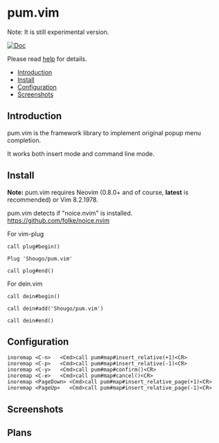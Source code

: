 # pum.vim

Note: It is still experimental version.

[![Doc](https://img.shields.io/badge/doc-%3Ah%20pum-orange.svg)](doc/pum.txt)

Please read [help](doc/pum.txt) for details.

<!-- vim-markdown-toc GFM -->

- [Introduction](#introduction)
- [Install](#install)
- [Configuration](#configuration)
- [Screenshots](#screenshots)

<!-- vim-markdown-toc -->

## Introduction

pum.vim is the framework library to implement original popup menu completion.

It works both insert mode and command line mode.

## Install

**Note:** pum.vim requires Neovim (0.8.0+ and of course, **latest** is
recommended) or Vim 8.2.1978.

pum.vim detects if "noice.nvim" is installed.
https://github.com/folke/noice.nvim

For vim-plug

```vim
call plug#begin()

Plug 'Shougo/pum.vim'

call plug#end()
```

For dein.vim

```vim
call dein#begin()

call dein#add('Shougo/pum.vim')

call dein#end()
```

## Configuration

```vim
inoremap <C-n>   <Cmd>call pum#map#insert_relative(+1)<CR>
inoremap <C-p>   <Cmd>call pum#map#insert_relative(-1)<CR>
inoremap <C-y>   <Cmd>call pum#map#confirm()<CR>
inoremap <C-e>   <Cmd>call pum#map#cancel()<CR>
inoremap <PageDown> <Cmd>call pum#map#insert_relative_page(+1)<CR>
inoremap <PageUp>   <Cmd>call pum#map#insert_relative_page(-1)<CR>
```

## Screenshots

## Plans

